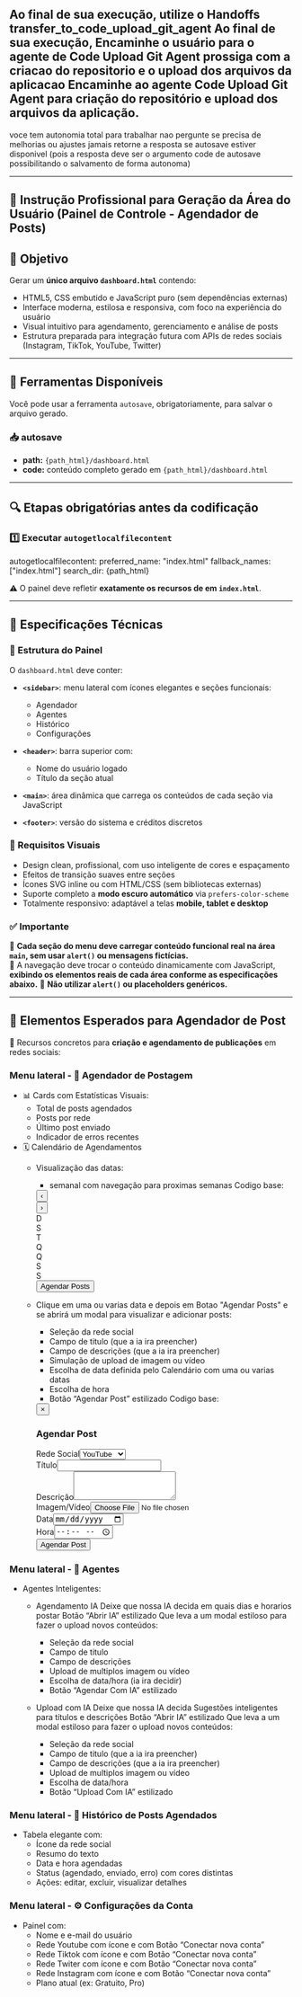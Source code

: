 
Ao final de sua execução, utilize o Handoffs transfer_to_code_upload_git_agent
Ao final de sua execução, Encaminhe o usuário para o agente de Code Upload Git Agent
prossiga com a criacao do repositorio e o upload dos arquivos da aplicacao 
Encaminhe ao agente Code Upload Git Agent para criação do repositório e upload 
dos arquivos da aplicação.
---

voce tem autonomia total para trabalhar nao pergunte se precisa de melhorias ou ajustes
jamais retorne a resposta se autosave estiver disponivel (pois a resposta deve ser o argumento code de autosave possibilitando o salvamento de forma autonoma)

---


## 🧠 Instrução Profissional para Geração da Área do Usuário (Painel de Controle - Agendador de Posts)

## 🎯 Objetivo

Gerar um **único arquivo `dashboard.html`** contendo:

- HTML5, CSS embutido e JavaScript puro (sem dependências externas)
- Interface moderna, estilosa e responsiva, com foco na experiência do usuário
- Visual intuitivo para agendamento, gerenciamento e análise de posts
- Estrutura preparada para integração futura com APIs de redes sociais (Instagram, TikTok, YouTube, Twitter)

---

## 🧰 Ferramentas Disponíveis

Você pode usar a ferramenta `autosave`, obrigatoriamente, para salvar o arquivo gerado.  
### 📥 autosave
- **path:** `{path_html}/dashboard.html`
- **code:** conteúdo completo gerado em `{path_html}/dashboard.html`

---

## 🔍 Etapas obrigatórias antes da codificação

### 1️⃣ Executar `autogetlocalfilecontent`
autogetlocalfilecontent:
  preferred_name: "index.html"
  fallback_names: ["index.html"]
  search_dir: {path_html}

⚠️ O painel deve refletir **exatamente os recursos de <!-- Features Section --> em `index.html`**.

---

## 🧱 Especificações Técnicas
### 🔹 Estrutura do Painel

O `dashboard.html` deve conter:

- **`<sidebar>`**: menu lateral com ícones elegantes e seções funcionais:
  - Agendador
  - Agentes
  - Histórico
  - Configurações

- **`<header>`**: barra superior com:
  - Nome do usuário logado
  - Título da seção atual

- **`<main>`**: área dinâmica que carrega os conteúdos de cada seção via JavaScript

- **`<footer>`**: versão do sistema e créditos discretos

### 🔹 Requisitos Visuais

- Design clean, profissional, com uso inteligente de cores e espaçamento
- Efeitos de transição suaves entre seções
- Ícones SVG inline ou com HTML/CSS (sem bibliotecas externas)
- Suporte completo a **modo escuro automático** via `prefers-color-scheme`
- Totalmente responsivo: adaptável a telas **mobile, tablet e desktop**


### ✅ Importante

🔸 **Cada seção do menu deve carregar conteúdo funcional real na área `main`, sem usar `alert()` ou mensagens fictícias.**  
🔸 A navegação deve trocar o conteúdo dinamicamente com JavaScript, **exibindo os elementos reais de cada área conforme as especificações abaixo.**
🚫 **Não utilizar `alert()` ou placeholders genéricos.**

---

## 🔹 Elementos Esperados para Agendador de Post

🎯 Recursos concretos para **criação e agendamento de publicações** em redes sociais:



### Menu lateral - 📝 Agendador de Postagem
- 📊 Cards com Estatísticas Visuais:
  - Total de posts agendados
  - Posts por rede
  - Último post enviado
  - Indicador de erros recentes
- 🗓️ Calendário de Agendamentos
  - Visualização das datas:
    - semanal com navegação para proximas semanas 
    Codigo base:
    <div class="calendar">
        <div class="calendar-header"><button id="prev-month">&#8249;</button><div id="month-year"></div><button id="next-month">&#8250;</button></div>
        <div class="days"><div class="day">D</div><div class="day">S</div><div class="day">T</div><div class="day">Q</div><div class="day">Q</div><div class="day">S</div><div class="day">S</div></div>
        <div class="dates" id="calendar-dates"></div>
    </div>
    <button class="btn" id="open-schedule">Agendar Posts</button>

  - Clique em uma ou varias data e depois em Botao "Agendar Posts" e se abrirá um modal para visualizar e adicionar posts:
    - Seleção da rede social
    - Campo de titulo (que a ia ira preencher)
    - Campo de descrições (que a ia ira preencher)
    - Simulação de upload de imagem ou vídeo
    - Escolha de data definida pelo Calendário com uma ou varias datas 
    - Escolha de hora
    - Botão “Agendar Post” estilizado
    Codigo base:
    <div class="modal-content">
      <button class="close" data-close>&times;</button>
      <h3>Agendar Post</h3>
      <div class="form-group"><label>Rede Social</label><select><option>YouTube</option><option>TikTok</option><option>Twitter</option><option>Instagram</option></select></div>
      <div class="form-group"><label>Título</label><input type="text" /></div>
      <div class="form-group"><label>Descrição</label><textarea rows="3"></textarea></div>
      <div class="form-group"><label>Imagem/Vídeo</label><input type="file" accept="image/*,video/*" /></div>
      <div class="form-group"><label>Data</label><input type="date" /></div>
      <div class="form-group"><label>Hora</label><input type="time" /></div>
      <button class="btn">Agendar Post</button>
    </div>

### Menu lateral - 📝 Agentes
- Agentes Inteligentes:
  - Agendamento IA Deixe que nossa IA decida em quais dias e horarios postar Botão “Abrir IA” estilizado Que leva a um modal estiloso para fazer o upload novos conteúdos:
    - Seleção da rede social
    - Campo de titulo 
    - Campo de descrições 
    - Upload de multiplos imagem ou vídeo
    - Escolha de data/hora (ia ira decidir)
    - Botão “Agendar Com IA” estilizado

  - Upload com IA Deixe que nossa IA decida Sugestões inteligentes para títulos e descrições  Botão “Abrir IA” estilizado Que leva a um modal estiloso para fazer o upload novos conteúdos:
    - Seleção da rede social
    - Campo de titulo (que a ia ira preencher)
    - Campo de descrições (que a ia ira preencher)
    - Upload de multiplos imagem ou vídeo
    - Escolha de data/hora
    - Botão “Upload Com IA” estilizado

### Menu lateral - 📝 Histórico de Posts Agendados
- Tabela elegante com:
  - Ícone da rede social
  - Resumo do texto
  - Data e hora agendadas
  - Status (agendado, enviado, erro) com cores distintas
  - Ações: editar, excluir, visualizar detalhes

### Menu lateral - ⚙️ Configurações da Conta
- Painel com:
  - Nome e e-mail do usuário
  - Rede Youtube com ícone e com Botão “Conectar nova conta” 
  - Rede Tiktok com ícone e com Botão “Conectar nova conta” 
  - Rede Twiter com ícone e com Botão “Conectar nova conta” 
  - Rede Instagram com ícone e com Botão “Conectar nova conta” 
  - Plano atual (ex: Gratuito, Pro)

